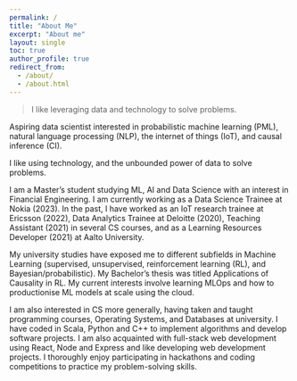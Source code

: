 ```yaml
---
permalink: /
title: "About Me"
excerpt: "About me"
layout: single
toc: true
author_profile: true
redirect_from: 
  - /about/
  - /about.html
---
```


> I like leveraging data and technology to solve problems. 

Aspiring data scientist interested in probabilistic machine learning (PML), natural language processing (NLP), the internet of things (IoT), and causal inference (CI).

I like using technology, and the unbounded power of data to solve problems. 

I am a Master’s student studying ML, AI and Data Science with an interest in Financial Engineering. I am currently working as a Data Science Trainee at Nokia (2023). In the past, I have worked as an IoT research trainee at Ericsson (2022), Data Analytics Trainee at Deloitte (2020), Teaching Assistant (2021) in several CS courses, and as a Learning Resources Developer (2021) at Aalto University. 

My university studies have exposed me to different subfields in Machine Learning (supervised, unsupervised, reinforcement learning (RL), and Bayesian/probabilistic). My Bachelor’s thesis was titled Applications of Causality in RL. My current interests involve learning MLOps and how to productionise ML models at scale using the cloud.

I am also interested in CS more generally, having taken and taught programming courses, Operating Systems, and Databases at university. I have coded in Scala, Python and C++ to implement algorithms and develop software projects. I am also acquainted with full-stack web development using React, Node and Express and like developing web development projects. I thoroughly enjoy participating in hackathons and coding competitions to practice my problem-solving skills.